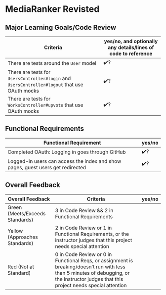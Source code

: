 # MediaRanker Revisted

<!-- Instructors: The checkmarks are already there, so just delete them for any line items that aren't met. -->

## Major Learning Goals/Code Review

<!-- Instructors: Feel free to practice creating specific feedback by referencing a line of code if you'd like. For example, you may say something like "nice custom method in `calculator.rb` line 42." This is optional. -->

<!--

What did you need to configure and setup to make OAuth installed and work?
  - Gemfile, env, initializers (if this includes routes, controller files, etc, or any of the below files, that's okay)

What areas of Rails app code did you need to create/write/modify in order to change logging in to use OAuth?
  - Routes, controllers, models, views (if this includes migrations, tests, etc, or any of the above files, that's okay)

What was one controller test you updated?
  - Anything reasonable, use best judgment.
  - The obvious answer is: The `index` and `show` actions for work require authorization for Wave 3

Why did we need to mock OAuth for testing?
  - To avoid using the GitHub as a dependency
  - Anything concrete about reducing risk around using actual GitHub accounts, resources, reducing complexity, etc. is fine too

NOTES ABOUT TESTS:
At project time, we give them:
61 tests, 140 assertions, 0 failures, 0 errors, 21 skips
At project submission, we expect more tests/assertions, and 0 skips

 -->

| Criteria | yes/no, and optionally any details/lines of code to reference |
| --- | --- |
| There are tests around the `User` model | ✔️?
| There are tests for `UsersController#login` and `UsersController#logout` that use OAuth mocks | ✔️?
| There are tests for `WorksController#upvote` that use OAuth mocks | ✔️?

## Functional Requirements

| Functional Requirement | yes/no |
| --- | --- |
| Completed OAuth: Logging in goes through GitHub | ✔️?
| Logged-in users can access the index and show pages, guest users get redirected | ✔️?

## Overall Feedback

| Overall Feedback | Criteria | yes/no |
| --- | --- | --- |
| Green (Meets/Exceeds Standards) | 3 in Code Review && 2 in Functional Requirements | 
| Yellow (Approaches Standards) | 2 in Code Review or 1 in Functional Requirements, or the instructor judges that this project needs special attention | 
| Red (Not at Standard) | 0 in Code Review or 0 in Functional Reqs, or assignment is breaking/doesn’t run with less than 5 minutes of debugging, or the instructor judges that this project needs special attention | 

<!-- ### Additional Feedback -->

<!-- Instructors, feel free to ignore this section if there's nothing else to add. -->